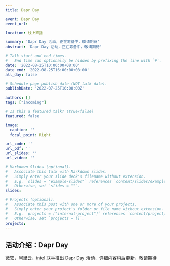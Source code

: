 ```yaml
---
title: Dapr Day

event: Dapr Day
event_url: 

location: 线上直播

summary: 'Dapr Day 活动，正在筹备中，敬请期待'
abstract: 'Dapr Day 活动，正在筹备中，敬请期待'

# Talk start and end times.
#   End time can optionally be hidden by prefixing the line with `#`.
date: '2022-08-25T10:00:00+08:00'
date_end: '2022-08-25T16:00:00+08:00'
all_day: false

# Schedule page publish date (NOT talk date).
publishDate: '2022-07-25T10:00:00Z'

authors: []
tags: ["incoming"]

# Is this a featured talk? (true/false)
featured: false

image:
  caption: ''
  focal_point: Right

url_code: ''
url_pdf: ''
url_slides: ''
url_video: ''

# Markdown Slides (optional).
#   Associate this talk with Markdown slides.
#   Simply enter your slide deck's filename without extension.
#   E.g. `slides = "example-slides"` references `content/slides/example-slides.md`.
#   Otherwise, set `slides = ""`.
slides:

# Projects (optional).
#   Associate this post with one or more of your projects.
#   Simply enter your project's folder or file name without extension.
#   E.g. `projects = ["internal-project"]` references `content/project/deep-learning/index.md`.
#   Otherwise, set `projects = []`.
projects:
---
```


## 活动介绍：Dapr Day

微软，阿里云，intel 联手推出 Dapr Day 活动，详细内容稍后更新，敬请期待
